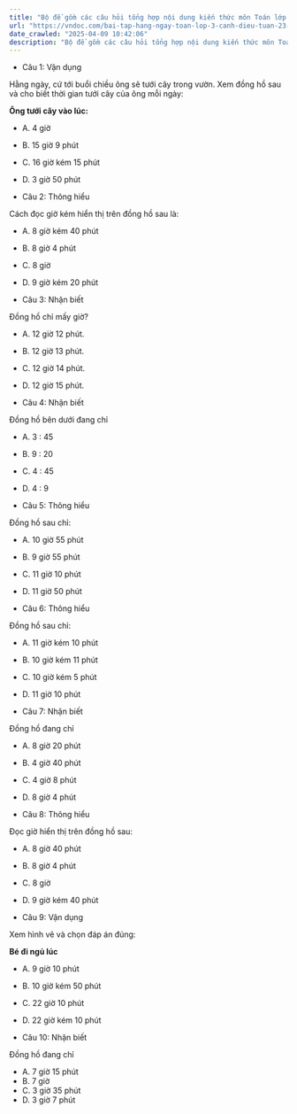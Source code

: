 ```yaml
---
title: "Bộ đề gồm các câu hỏi tổng hợp nội dung kiến thức môn Toán lớp 3 đã học ở Tuần 23 trong chương trình Toán lớp 3 Tập 2  sách Cánh diều, giúp các em ôn tập và luyện giải các dạng bài tập Toán lớp 3. Mời các em cùng luyện tập."
url: "https://vndoc.com/bai-tap-hang-ngay-toan-lop-3-canh-dieu-tuan-23-thu-3-337149"
date_crawled: "2025-04-09 10:42:06"
description: "Bộ đề gồm các câu hỏi tổng hợp nội dung kiến thức môn Toán lớp 3 đã học ở Tuần 23 trong chương trình Toán lớp 3 Tập 2  sách Cánh diều, giúp các em ôn tập và luyện giải các dạng bài tập Toán lớp 3. Mời các em cùng luyện tập."
---
```


* Câu 1:  Vận dụng

Hằng ngày, cứ tới buổi chiều ông sẽ tưới cây trong vườn. Xem đồng hồ sau và cho biết thời gian tưới cây của ông mỗi ngày:

**Ông tưới cây vào lúc:**

  * A. 4 giờ 
  * B. 15 giờ 9 phút 
  * C. 16 giờ kém 15 phút 
  * D. 3 giờ 50 phút 



* Câu 2:  Thông hiểu

Cách đọc giờ kém hiển thị trên đồng hồ sau là:

  * A. 8 giờ kém 40 phút 
  * B. 8 giờ 4 phút 
  * C. 8 giờ 
  * D. 9 giờ kém 20 phút 



* Câu 3:  Nhận biết

Đồng hồ chỉ mấy giờ?

  * A. 12 giờ 12 phút. 
  * B. 12 giờ 13 phút. 
  * C. 12 giờ 14 phút. 
  * D. 12 giờ 15 phút. 



* Câu 4:  Nhận biết

Đồng hồ bên dưới đang chỉ

  * A. 3 : 45 
  * B. 9 : 20 
  * C. 4 : 45 
  * D. 4 : 9 



* Câu 5:  Thông hiểu

Đồng hồ sau chỉ:

  * A. 10 giờ 55 phút 
  * B. 9 giờ 55 phút 
  * C. 11 giờ 10 phút 
  * D. 11 giờ 50 phút 



* Câu 6:  Thông hiểu

Đồng hồ sau chỉ:

  * A. 11 giờ kém 10 phút 
  * B. 10 giờ kém 11 phút 
  * C. 10 giờ kém 5 phút 
  * D. 11 giờ 10 phút 



* Câu 7:  Nhận biết

Đồng hồ đang chỉ

  * A. 8 giờ 20 phút 
  * B. 4 giờ 40 phút 
  * C. 4 giờ 8 phút 
  * D. 8 giờ 4 phút 



* Câu 8:  Thông hiểu

Đọc giờ hiển thị trên đồng hồ sau:

  * A. 8 giờ 40 phút 
  * B. 8 giờ 4 phút 
  * C. 8 giờ 
  * D. 9 giờ kém 40 phút 



* Câu 9:  Vận dụng

Xem hình vẽ và chọn đáp án đúng:

**Bé đi ngủ lúc**

  * A. 9 giờ 10 phút 
  * B. 10 giờ kém 50 phút 
  * C. 22 giờ 10 phút 
  * D. 22 giờ kém 10 phút 



* Câu 10:  Nhận biết

Đồng hồ đang chỉ

  * A. 7 giờ 15 phút 
  * B. 7 giờ 
  * C. 3 giờ 35 phút 
  * D. 3 giờ 7 phút 


